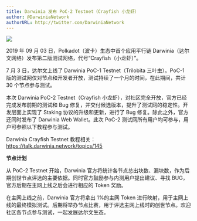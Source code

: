 ```yaml
---
title: Darwinia 发布 PoC-2 Testnet（Crayfish 小龙虾）
author: @DarwiniaNetwork
authorURL: http://twitter.com/DarwiniaNetwork
---
```


![](assets/doc7-1.jpeg)

2019 年 09 月 03 日，Polkadot（波卡）生态中首个应用平行链 Darwinia（达尔文网络）发布第二版测试网络，代号“Crayfish（小龙虾）”。

7 月 3 日，达尔文上线了 Darwinia PoC-1 Testnet（Trilobita 三叶虫）。PoC-1 版的测试网仅对节点和开发者开放，测试持续了一个月的时间，在此期间，共计 30 个节点参与测试。

<!--truncate-->

本次 Darwinia PoC-2 Testnet（Crayfish 小龙虾），对社区完全开放，官方已经完成发布前期的测试和 Bug 修复，并交付候选版本，提升了测试网的稳定性。开发层面上实现了 Staking 协议的升级和更新，进行了 Bug 修复。除此之外，官方还同时发布了 Darwinia Web Wallet。此次 PoC-2 测试网所有用户均可参与，用户可参照以下教程参与测试。

Darwinia Crayfish Testnet 教程相关：
https://talk.darwinia.network/topics/145

**节点计划**


从 PoC-2 Testnet 开始，Darwinia 官方将统计各节点总出块数、漏块数，作为后期创世节点评选的主要依据。同时官方鼓励参与内测用户提出建议、寻找 BUG，官方后期在主网上线之后会进行相应的 Token 奖励。

在主网上线之前，Darwinia 官方将拿出 1%的主网 Token 进行映射，用于主网上线的最终模拟测试。后期将举办节点比赛，用于评选主网上线时的创世节点。欢迎社区各节点参与测试，一起发展达尔文生态。
